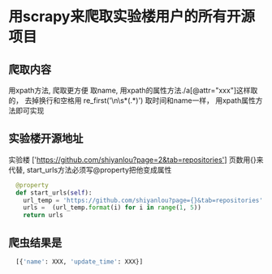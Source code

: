 # 用scrapy来爬取实验楼用户的所有开源项目

## 爬取内容
用xpath方法,  爬取更方便
取name, 用xpath的属性方法./a[@attr="xxx"]这样取的， 去掉换行和空格用 re_first('\n\s*(.*)')
取时间和name一样， 用xpath属性方法即可实现

## 实验楼开源地址
实验楼 ['https://github.com/shiyanlou?page=2&tab=repositories']
页数用{}来代替, start_urls方法必须写@property把他变成属性

``` python
  @property
  def start_urls(self):
    url_temp = 'https://github.com/shiyanlou?page={}&tab=repositories'
    urls =  (url_temp.format(i) for i in range(1, 5))
    return urls
```

## 爬虫结果是
``` python
  [{'name': XXX, 'update_time': XXX}]
```
